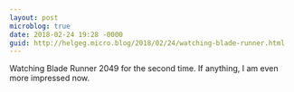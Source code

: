```yaml
---
layout: post
microblog: true
date: 2018-02-24 19:28 -0000
guid: http://helgeg.micro.blog/2018/02/24/watching-blade-runner.html
---
```

Watching Blade Runner 2049 for the second time. If anything, I am even more impressed now. 
